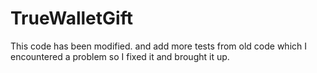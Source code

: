 # TrueWalletGift
This code has been modified. and add more tests from old code which I encountered a problem so I fixed it and brought it up.
